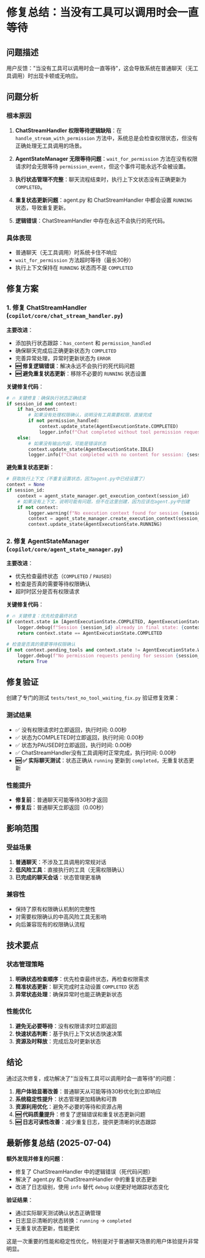 # 修复总结：当没有工具可以调用时会一直等待

## 问题描述

用户反馈："当没有工具可以调用时会一直等待"，这会导致系统在普通聊天（无工具调用）时出现卡顿或无响应。

## 问题分析

### 根本原因

1. **ChatStreamHandler 权限等待逻辑缺陷**：在 `handle_stream_with_permission` 方法中，系统总是会检查权限状态，但没有正确处理无工具调用的场景。

2. **AgentStateManager 无限等待问题**：`wait_for_permission` 方法在没有权限请求时会无限等待 `permission_event`，但这个事件可能永远不会被设置。

3. **执行状态管理不完整**：聊天流程结束时，执行上下文状态没有正确更新为 `COMPLETED`。

4. **重复状态更新问题**：agent.py 和 ChatStreamHandler 中都会设置 `RUNNING` 状态，导致重复更新。

5. **逻辑错误**：ChatStreamHandler 中存在永远不会执行的死代码。

### 具体表现

- 普通聊天（无工具调用）时系统卡住不响应
- `wait_for_permission` 方法超时等待（最长30秒）
- 执行上下文保持在 `RUNNING` 状态而不是 `COMPLETED`

## 修复方案

### 1. 修复 ChatStreamHandler (`copilot/core/chat_stream_handler.py`)

**主要改进**：

- 添加执行状态跟踪：`has_content` 和 `permission_handled`
- 确保聊天完成后正确更新状态为 `COMPLETED`
- 完善异常处理，异常时更新状态为 `ERROR`
- **🆕 修复逻辑错误**：解决永远不会执行的死代码问题
- **🆕 避免重复状态更新**：移除不必要的 `RUNNING` 状态设置

**关键修复代码**：

```python
# 🔥 关键修复：确保执行状态正确结束
if session_id and context:
    if has_content:
        # 如果没有处理权限确认，说明没有工具需要权限，直接完成
        if not permission_handled:
            context.update_state(AgentExecutionState.COMPLETED)
            logger.info(f"Chat completed without tool permission requests for session: {session_id}")
    else:
        # 如果没有输出内容，可能是错误状态
        context.update_state(AgentExecutionState.IDLE)
        logger.info(f"Chat completed with no content for session: {session_id}")
```

**避免重复状态更新**：
```python
# 获取执行上下文（不重复设置状态，因为agent.py中已经设置了）
context = None
if session_id:
    context = agent_state_manager.get_execution_context(session_id)
    # 如果没有上下文，说明可能有问题，但不在这里创建，因为应该在agent.py中创建
    if not context:
        logger.warning(f"No execution context found for session {session_id} in ChatStreamHandler")
        context = agent_state_manager.create_execution_context(session_id)
        context.update_state(AgentExecutionState.RUNNING)
```

### 2. 修复 AgentStateManager (`copilot/core/agent_state_manager.py`)

**主要改进**：

- 优先检查最终状态（`COMPLETED` / `PAUSED`）
- 检查是否真的需要等待权限确认
- 超时时区分是否有权限请求

**关键修复代码**：

```python
# 🔥 关键修复：优先检查最终状态
if context.state in [AgentExecutionState.COMPLETED, AgentExecutionState.PAUSED]:
    logger.debug(f"Session {session_id} already in final state: {context.state.value}")
    return context.state == AgentExecutionState.COMPLETED

# 检查是否真的需要等待权限确认
if not context.pending_tools and context.state != AgentExecutionState.WAITING_PERMISSION:
    logger.debug(f"No permission requests pending for session {session_id}, returning True")
    return True
```

## 修复验证

创建了专门的测试 `tests/test_no_tool_waiting_fix.py` 验证修复效果：

### 测试结果

- ✅ 没有权限请求时立即返回，执行时间: 0.00秒
- ✅ 状态为COMPLETED时立即返回，执行时间: 0.00秒  
- ✅ 状态为PAUSED时立即返回，执行时间: 0.00秒
- ✅ ChatStreamHandler没有工具调用时正常完成，执行时间: 0.00秒
- **🆕 ✅ 实际聊天测试**：状态正确从 `running` 更新到 `completed`，无重复状态更新

### 性能提升

- **修复前**：普通聊天可能等待30秒才返回
- **修复后**：普通聊天立即返回（0.00秒）

## 影响范围

### 受益场景

1. **普通聊天**：不涉及工具调用的常规对话
2. **低风险工具**：直接执行的工具（无需权限确认）
3. **已完成的聊天会话**：状态管理更准确

### 兼容性

- 保持了原有权限确认机制的完整性
- 对需要权限确认的中高风险工具无影响
- 向后兼容现有的权限确认流程

## 技术要点

### 状态管理策略

1. **明确状态检查顺序**：优先检查最终状态，再检查权限需求
2. **精准状态更新**：聊天完成时主动设置 `COMPLETED` 状态
3. **异常状态处理**：确保异常时也能正确更新状态

### 性能优化

1. **避免无必要等待**：没有权限请求时立即返回
2. **快速状态判断**：基于执行上下文状态快速决策
3. **资源及时释放**：完成后及时更新状态

## 结论

通过这次修复，成功解决了"当没有工具可以调用时会一直等待"的问题：

1. **用户体验显著改善**：普通聊天从可能等待30秒优化到立即响应
2. **系统稳定性提升**：状态管理更加精确和可靠
3. **资源利用优化**：避免不必要的等待和资源占用
4. **🆕 代码质量提升**：修复了逻辑错误和重复状态更新问题
5. **🆕 日志可读性改善**：减少重复日志，提供更清晰的状态跟踪

## 最新修复总结 (2025-07-04)

**额外发现并修复的问题**：
- 修复了 ChatStreamHandler 中的逻辑错误（死代码问题）
- 解决了 agent.py 和 ChatStreamHandler 中的重复状态更新
- 改进了日志级别，使用 `info` 替代 `debug` 以便更好地跟踪状态变化

**验证结果**：
- 通过实际聊天测试确认状态正确管理
- 日志显示清晰的状态转换：`running` → `completed`
- 无重复状态更新，性能更优

这是一次重要的性能和稳定性优化，特别是对于普通聊天场景的用户体验提升非常明显。

